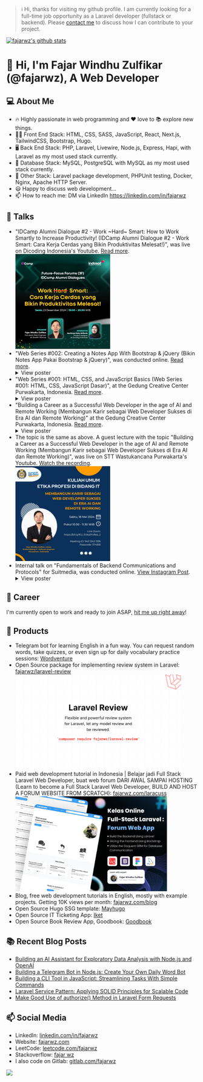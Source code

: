 <!--
**fajarwz/fajarwz** is a ✨ _special_ ✨ repository because its `README.md` (this file) appears on your GitHub profile.

Here are some ideas to get you started:

- 🔭 I’m currently working on ...
- 🌱 I’m currently learning ...
- 👯 I’m looking to collaborate on ...
- 🤔 I’m looking for help with ...
- 💬 Ask me about ...
- 📫 How to reach me: ...
- 😄 Pronouns: ...
- ⚡ Fun fact: ...
-->

> ℹ️ Hi, thanks for visiting my github profile. I am currently looking for a full-time job opportunity as a Laravel developer (fullstack or backend). Please [contact me](mailto:fajarwindhuzulfikar@gmail.com) to discuss how I can contribute to your project.

[![fajarwz's github stats](https://github-readme-stats.vercel.app/api?username=fajarwz&count_private=true&show_icons=true&theme=algolia)](https://github.com/anuraghazra/github-readme-stats)

# 👋 Hi, I'm Fajar Windhu Zulfikar (@fajarwz), A Web Developer

## 💻 About Me
- 🔥 Highly passionate in web programming and ❤️ love to 📚 explore new things.
- 👨‍💻 Front End Stack: HTML, CSS, SASS, JavaScript, React, Next.js, TailwindCSS, Bootstrap, Hugo.
- 🖥️ Back End Stack: PHP, Laravel, Livewire, Node.js, Express, Hapi, with Laravel as my most used stack currently.
- 💾 Database Stack: MySQL, PostgreSQL with MySQL as my most used stack currently.
- 🔧 Other Stack: Laravel package development, PHPUnit testing, Docker, Nginx, Apache HTTP Server.
- 😃 Happy to discuss web development...
- 📫 How to reach me: DM via LinkedIn https://linkedin.com/in/fajarwz

## 💬 Talks
- "IDCamp Alumni Dialogue #2 - Work ~Hard~ Smart: How to Work Smartly to Increase Productivity! (IDCamp Alumni Dialogue #2 - Work Smart: Cara Kerja Cerdas yang Bikin Produktivitas Melesat!)", was live on Dicoding Indonesia's Youtube. [Read more](https://www.dicoding.com/events/9133).<br><img src="assets/talks_idcamp_alumni_dialogue_2_work_smart.png" alt="IDCamp Alumni Dialogue #2 - Work Smart: How to Work Smartly to Increase Productivity!" title="IDCamp Alumni Dialogue #2 - Work Smart: How to Work Smartly to Increase Productivity!" height="250">
- "Web Series #002: Creating a Notes App With Bootstrap & jQuery (Bikin Notes App Pakai Bootstrap & jQuery)", was conducted online. [Read more](https://purwakartadev.github.io/posts/sharing-session-003/).<br><details><summary>View poster</summary><img src="assets/sharsess_pwkdev_003.png" alt="Web Series #002: Creating a Notes App With Bootstrap & jQuery Poster" title="Web Series #002: Creating a Notes App With Bootstrap & jQuery" height="250"></details>
- "Web Series #001: HTML, CSS, and JavaScript Basics (Web Series #001: HTML, CSS, JavaScript Dasar)", at the Gedung Creative Center Purwakarta, Indonesia. [Read more](https://purwakartadev.github.io/posts/sharing-session-002/).<br><details><summary>View poster</summary><img src="assets/sharsess_pwkdev_002.png" alt="Web Series #001: HTML, CSS, and JavaScript Basics Poster" title="Web Series #001: HTML, CSS, and JavaScript Basics" height="250"></details>
- "Building a Career as a Successful Web Developer in the age of AI and Remote Working (Membangun Karir sebagai Web Developer Sukses di Era AI dan Remote Working)" at the Gedung Creative Center Purwakarta, Indonesia. [Read more](https://purwakartadev.github.io/posts/sharing-session-001/).
<br><details><summary>View poster</summary><img src="assets/sharsess_pwkdev_001.png" alt="Remote Web Developer at PurwakartaDev" title="Remote Web Developer at PurwakartaDev" height="250"></details>
- The topic is the same as above. A guest lecture with the topic "Building a Career as a Successful Web Developer in the age of AI and Remote Working (Membangun Karir sebagai Web Developer Sukses di Era AI dan Remote Working)", was live on STT Wastukancana Purwakarta's Youtube. [Watch the recording](https://www.youtube.com/live/uwTCt5kF6e0?si=RuJyqqXDxJ6uuSGO).
<br><img src="assets/web-remote-stt-wastukancana.jpg" alt="Remote Web Developer at STT Wastukancana" title="Remote Web Developer at STT Wastukancana" height="250">
- Internal talk on "Fundamentals of Backend Communications and Protocols" for Suitmedia, was conducted online. [View Instagram Post](https://www.instagram.com/p/C47MwF0PFGR/?igsh=Z3ExZGd5dm4xYjd3).<br><details><summary>View poster</summary><img src="assets/be-fundamental-suitmedia.jpg" alt="Fundamentals of Backend Communications and Protocols at Suitmedia" title="Fundamentals of Backend Communications and Protocols at Suitmedia" height="250"></details>

## 💼 Career
I'm currently open to work and ready to join ASAP, [hit me up right away](mailto:fajarwindhuzulfikar@gmail.com)!

## 🔖 Products
- Telegram bot for learning English in a fun way. You can request random words, take quizzes, or even sign up for daily vocabulary practice sessions:
[Wordventure](https://t.me/wordventure_bot)
- Open Source package for implementing review system in Laravel:
[fajarwz/laravel-review](https://github.com/fajarwz/laravel-review)<br><img src="assets/laravel-review-image.png" alt="Flexible and powerful review system for Laravel, let any model review and be reviewed." title="Flexible and powerful review system for Laravel, let any model review and be reviewed." height="250">
- Paid web development tutorial in Indonesia | Belajar jadi Full Stack Laravel Web Developer, buat web forum DARI AWAL SAMPAI HOSTING (Learn to become a Full Stack Laravel Web Developer, BUILD AND HOST A FORUM WEBSITE FROM SCRATCH):
[fajarwz.com/laracuss](https://fajarwz.com/laracuss)<br><img src="assets/full-stack-laravel-forum-web-app.webp" alt="Learn to become a Full Stack Laravel Web Developer, BUILD AND HOST A FORUM WEBSITE FROM SCRATCH" title="Learn to become a Full Stack Laravel Web Developer, BUILD AND HOST A FORUM WEBSITE FROM SCRATCH" height="250">
- Blog, free web development tutorials in English, mostly with example projects. Getting 10K views per month:
[fajarwz.com/blog](https://fajarwz.com/blog)
- Open Source Hugo SSG template:
[Mayhugo](https://github.com/fajarwz/mayhugo)
- Open Source IT Ticketing App:
[Iket](https://github.com/fajarwz/iket)
- Open Source Book Review App, Goodbook:
[Goodbook](https://github.com/fajarwz/goodbook-fe)

## 📚 Recent Blog Posts
<!-- BLOG-POST-LIST:START -->
- [Building an AI Assistant for Exploratory Data Analysis with Node.js and OpenAI](https://fajarwz.com/blog/building-an-ai-assistant-for-exploratory-data-analysis-with-node-js-and-open-ai/)
- [Building a Telegram Bot in Node.js: Create Your Own Daily Word Bot](https://fajarwz.com/blog/building-a-telegram-bot-in-nodejs-create-your-own-daily-word-bot/)
- [Building a CLI Tool in JavaScript: Streamlining Tasks With Simple Commands](https://fajarwz.com/blog/building-a-cli-tool-in-javascript-streamlining-tasks-with-simple-commands/)
- [Laravel Service Pattern: Applying SOLID Principles for Scalable Code](https://fajarwz.com/blog/laravel-service-pattern-applying-solid-principles-for-scalable-code/)
- [Make Good Use of authorize&lpar;&rpar; Method in Laravel Form Requests](https://fajarwz.com/blog/make-good-use-of-authorize-method-in-laravel-form-requests/)
<!-- BLOG-POST-LIST:END -->

## 📫 Social Media
- LinkedIn: [linkedin.com/in/fajarwz](https://www.linkedin.com/in/fajarwz)
- Website: [fajarwz.com](https://fajarwz.com)
- LeetCode: [leetcode.com/fajarwz](https://leetcode.com/fajarwz/)
- Stackoverflow: [fajar wz](https://stackoverflow.com/users/19457054/fajar-wz)
- I also code on Gitlab: [gitlab.com/fajarwz](https://gitlab.com/fajarwz)

![](https://komarev.com/ghpvc/?username=fajarwz)
